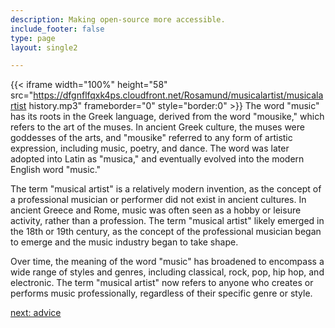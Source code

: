 ```yaml
---
description: Making open-source more accessible.
include_footer: false
type: page
layout: single2

---
```


{{< iframe width="100%" height="58" src="https://dfgnflfqxk4ps.cloudfront.net/Rosamund/musicalartist/musicalartist history.mp3" frameborder="0" style="border:0" >}}
The word "music" has its roots in the Greek language, derived from the word "mousike," which refers to the art of the muses. In ancient Greek culture, the muses were goddesses of the arts, and "mousike" referred to any form of artistic expression, including music, poetry, and dance. The word was later adopted into Latin as "musica," and eventually evolved into the modern English word "music."

The term "musical artist" is a relatively modern invention, as the concept of a professional musician or performer did not exist in ancient cultures. In ancient Greece and Rome, music was often seen as a hobby or leisure activity, rather than a profession. The term "musical artist" likely emerged in the 18th or 19th century, as the concept of the professional musician began to emerge and the music industry began to take shape.

Over time, the meaning of the word "music" has broadened to encompass a wide range of styles and genres, including classical, rock, pop, hip hop, and electronic. The term "musical artist" now refers to anyone who creates or performs music professionally, regardless of their specific genre or style.


<a href="https://workdojos.com/musicalartist/advice">next: advice</a>

